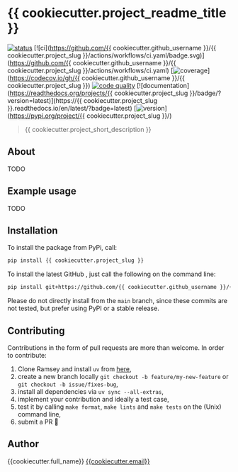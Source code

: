 # {{ cookiecutter.project_readme_title }}

[![status](http://www.repostatus.org/badges/latest/concept.svg)](http://www.repostatus.org/#concept)
[![ci](https://github.com/{{ cookiecutter.github_username }}/{{ cookiecutter.project_slug }}/actions/workflows/ci.yaml/badge.svg)](https://github.com/{{ cookiecutter.github_username }}/{{ cookiecutter.project_slug }}/actions/workflows/ci.yaml)
[![coverage](https://codecov.io/gh/ramsey-devs/ramsey/branch/main/graph/badge.svg?token=dn1xNBSalZ)](https://codecov.io/gh/{{ cookiecutter.github_username }}/{{ cookiecutter.project_slug }})
[![code quality](https://www.codacy.com/)](https://www.codacy.com/)
[![documentation](https://readthedocs.org/projects/{{ cookiecutter.project_slug }}/badge/?version=latest)](https://{{ cookiecutter.project_slug }}.readthedocs.io/en/latest/?badge=latest)
[![version](https://img.shields.io/pypi/v/ramsey.svg?colorB=black&style=flat)](https://pypi.org/project/{{ cookiecutter.project_slug }}/)

> {{ cookiecutter.project_short_description }}

## About

TODO

## Example usage

TODO

## Installation

To install the package from PyPi, call:

```bash
pip install {{ cookiecutter.project_slug }}
```

To install the latest GitHub <RELEASE>, just call the following on the command line:

```bash
pip install git+https://github.com/{{ cookiecutter.github_username }}/{{ cookiecutter.project_slug }}@<RELEASE>
```

Please do not directly install from the `main` branch, since these commits are not tested, but prefer using PyPI or a stable release.

## Contributing

Contributions in the form of pull requests are more than welcome. In order to contribute:

1) Clone Ramsey and install  `uv` from [here](https://github.com/astral-sh/uv),
2) create a new branch locally `git checkout -b feature/my-new-feature` or `git checkout -b issue/fixes-bug`,
3) install all dependencies via `uv sync --all-extras`,
4) implement your contribution and ideally a test case,
5) test it by calling `make format`, `make lints` and `make tests` on the (Unix) command line,
6) submit a PR 🙂

## Author

{{cookiecutter.full_name}} <a href="mailto:{{cookiecutter.email}}">{{cookiecutter.email}}</a>
